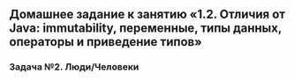 ## Домашнее задание к занятию «1.2. Отличия от Java: immutability, переменные, типы данных, операторы и приведение типов»

### Задача №2. Люди/Человеки